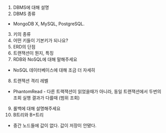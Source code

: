 1. DBMS에 대해 설명
2. DBMS 종류
- MongoDB X, MySQL, PostgreSQL.
3. 키의 종류
4. 어떤 키들이 기본키가 되나요?
5. ERD의 단점
6. 트랜잭션이 뭔지, 특징
7. RDB와 NoSQL에 대해 말해주세요
- NoSQL 데이터베이스에 대해 조금 더 자세히
8. 트랜젝션 격리 레벨
- PhantomRead - 다른 트랙잭션이 읽었을때가 아니라, 동일 트랜잭션에서 두번의 조회 실행 결과가 다를때 (범위 조회)
9. 롤백에 대해 설명해주세요
10. B트리와 B+트리
- 중간 노드들에 값이 없다. 값이 저장이 안됐다.
